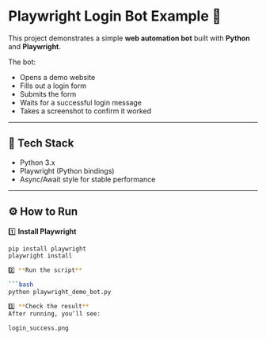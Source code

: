 # Playwright Login Bot Example 🚀

This project demonstrates a simple **web automation bot** built with **Python** and **Playwright**.

The bot:
- Opens a demo website
- Fills out a login form
- Submits the form
- Waits for a successful login message
- Takes a screenshot to confirm it worked

---

## 📌 **Tech Stack**

- Python 3.x
- Playwright (Python bindings)
- Async/Await style for stable performance

---

## ⚙️ **How to Run**

1️⃣ **Install Playwright**

```bash
pip install playwright
playwright install

2️⃣ **Run the script**

```bash
python playwright_demo_bot.py

3️⃣ **Check the result**
After running, you’ll see:

login_success.png
